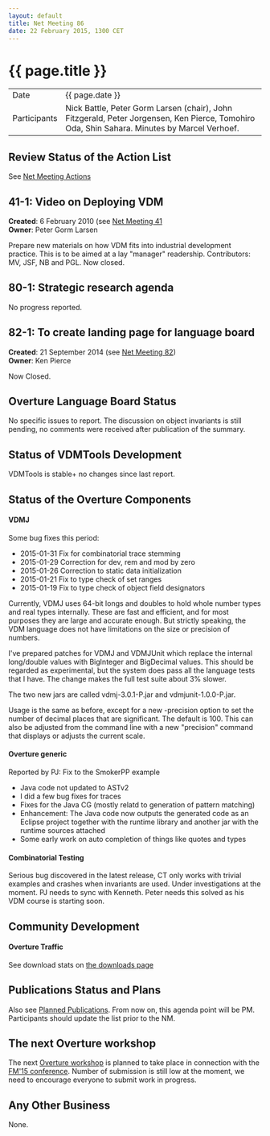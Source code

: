```yaml
---
layout: default
title: Net Meeting 86
date: 22 February 2015, 1300 CET
---
```


<script src="https://code.jquery.com/jquery-1.11.1.min.js">
</script>
<script src="/javascripts/edit.js"></script>
<script>setEditButonNm();</script>

# {{ page.title }}

|||
|---|---|
| Date | {{ page.date }} |
| Participants | Nick Battle, Peter Gorm Larsen (chair), John Fitzgerald, Peter Jorgensen, Ken Pierce, Tomohiro Oda, Shin Sahara. Minutes by Marcel Verhoef. |


## Review Status of the Action List

See [Net Meeting Actions](https://github.com/overturetool/overturetool.github.io/issues?q=is%3Aopen+is%3Aissue+label%3A%22action+net-meeting%22)

##  41-1: Video on Deploying VDM

__Created__: 6 February 2010 (see [Net Meeting 41](Net-Meeting-41.html)  <br />
__Owner__: Peter Gorm Larsen

Prepare new materials on how VDM fits into industrial development practice. This is to be aimed at a lay "manager" readership. Contributors: MV, JSF, NB and PGL. Now closed.

##  80-1: Strategic research agenda

No progress reported.

##  82-1: To create landing page for language board

__Created__: 21 September 2014 (see [Net Meeting 82](Net-Meeting-82.html)) <br />
__Owner__: Ken Pierce

Now Closed.

## Overture Language Board Status

No specific issues to report. The discussion on object invariants is still pending, no comments were received after publication of the summary.

## Status of VDMTools Development

VDMTools is stable+ no changes since last report.

##  Status of the Overture Components

#### VDMJ

Some bug fixes this period:

* 2015-01-31 Fix for combinatorial trace stemming
* 2015-01-29 Correction for dev, rem and mod by zero
* 2015-01-26 Correction to static data initialization
* 2015-01-21 Fix to type check of set ranges
* 2015-01-19 Fix to type check of object field designators

Currently, VDMJ uses 64-bit longs and doubles to hold whole number types and real types internally. These are fast and efficient, and for most purposes they are large and accurate enough. But strictly speaking, the VDM language does not
have limitations on the size or precision of numbers.

I've prepared patches for VDMJ and VDMJUnit which replace the internal long/double values with BigInteger and BigDecimal values. This should be regarded as experimental, but the system does pass all the language tests that I
have. The change makes the full test suite about 3% slower.

The two new jars are called vdmj-3.0.1-P.jar and vdmjunit-1.0.0-P.jar.

Usage is the same as before, except for a new -precision option to set the number of decimal places that are significant. The default is 100. This can also be adjusted from the command line with a new "precision" command that displays or adjusts the current scale.

#### Overture generic

Reported by PJ:
Fix to the SmokerPP example
* Java code not updated to ASTv2
* I did a few bug fixes for traces
* Fixes for the Java CG (mostly relatd to generation of pattern matching)
* Enhancement: The Java code now outputs the generated code as an Eclipse project together with the runtime library and another jar with the runtime sources attached
* Some early work on auto completion of things like quotes and types

#### Combinatorial Testing

Serious bug discovered in the latest release, CT only works with trivial examples and crashes when invariants are used. Under investigations at the moment. PJ needs to sync with Kenneth. Peter needs this solved as his VDM course is starting soon. 

##  Community Development

#### Overture Traffic

See download stats on [the downloads page](https://www.overturetool.org/download/)

##  Publications Status and Plans

Also see [Planned Publications](https://www.overturetool.org/publications/PlannedPublications.html).
From now on, this agenda point will be PM. Participants should update the list prior to the NM.

##  The next Overture workshop

The next [Overture workshop](https://www.overturetool.org/workshops/13th-Overture-Workshop) is planned to take place in connection with the [FM'15 conference](http://fm2015.ifi.uio.no/). Number of submission is still low at the moment, we need to encourage everyone to submit work in progress.

##  Any Other Business

None.

   <div id="edit_page_div"></div>
